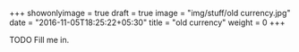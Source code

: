 +++
showonlyimage = true
draft = true
image = "img/stuff/old currency.jpg"
date = "2016-11-05T18:25:22+05:30"
title = "old currency"
weight = 0
+++

TODO Fill me in.


